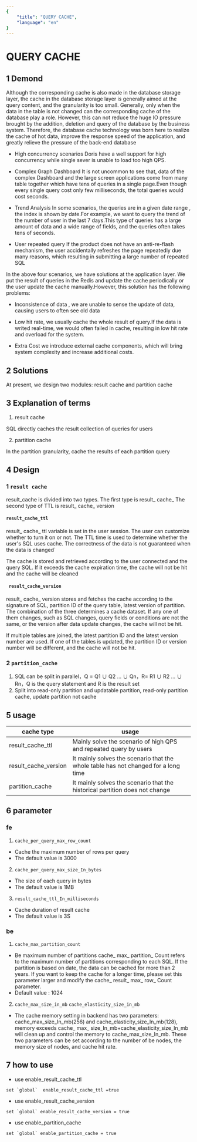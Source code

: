 ```yaml
---
{
    "title": "QUERY CACHE",
    "language": "en"
}
---
```


<!-- 
Licensed to the Apache Software Foundation (ASF) under one
or more contributor license agreements.  See the NOTICE file
distributed with this work for additional information
regarding copyright ownership.  The ASF licenses this file
to you under the Apache License, Version 2.0 (the
"License"); you may not use this file except in compliance
with the License.  You may obtain a copy of the License at

  http://www.apache.org/licenses/LICENSE-2.0

Unless required by applicable law or agreed to in writing,
software distributed under the License is distributed on an
"AS IS" BASIS, WITHOUT WARRANTIES OR CONDITIONS OF ANY
KIND, either express or implied.  See the License for the
specific language governing permissions and limitations
under the License.
-->

# QUERY CACHE

## 1 Demond

Although the corresponding cache is also made in the database storage layer, the cache in the database storage layer is generally aimed at the query content, and the granularity is too small. Generally, only when the data in the table is not changed can the corresponding cache of the database play a role. However, this can not reduce the huge IO pressure brought by the addition, deletion and query of the database by the business system. Therefore, the database cache technology was born here to realize the cache of hot data, improve the response speed of the application, and greatly relieve the pressure of the back-end database

- High concurrency scenarios
  Doris have a well support for high concurrency while single sever is unable to load too high QPS.

- Complex Graph Dashboard
  It is not uncommon to see that,  data of the complex Dashboard and the large screen applications come from many table together which have tens of queries in a single page.Even though every single query cost only few milliseconds, the total queries would cost seconds.

- Trend Analysis
  In some scenarios, the queries are in a given date range , the index is shown by date.For example, we want to query the trend of the number of user in the last 7 days.This type of queries has a large amount of data and a wide range of fields, and the queries often takes tens of seconds.

- User repeated query
  If the product does not have an anti-re-flash mechanism, the user accidentally  refreshes the page repeatedly due many reasons, which resulting in submitting a large number of repeated SQL

In the above four scenarios, we have solutions at the application layer. We put the result of queries in the Redis and  update the cache periodically or the user update the cache manually.However, this solution has the following problems:

- Inconsistence of data , we are unable to sense the update of data, causing users to often see old data

- Low hit rate, we usually cache the whole result of query.If the data is writed real-time, we would often failed in cache, resulting in low hit rate and overload for the system.

- Extra Cost we introduce external cache components, which will bring system complexity and increase additional costs.

## 2 Solutions

At present, we design two modules: result cache and partition cache

## 3 Explanation of terms

1. result cache

SQL directly caches the result collection of queries for users

2. partition cache

In the partition granularity, cache the results of each partition query

## 4 Design

### 1 `result cache`

result_cache is divided into two types. The first type is result_ cache_ The second type of TTL is result_ cache_ version

#### `result_cache_ttl`

result_ cache_ ttl  variable is set in the user session. The user can customize whether to turn it on or not. The TTL time is used to determine whether the user's SQL uses cache. The correctness of the data is not guaranteed when the data is changed`

The cache is stored and retrieved according to the user connected and the query SQL. If it exceeds the cache expiration time, the cache will not be hit and the cache will be cleaned

#### ` result_cache_version`

result_ cache_ version stores and fetches the cache according to the signature of SQL, partition ID of the query table, latest version of partition. The combination of the three determines a cache dataset. If any one of them changes, such as SQL changes, query fields or conditions are not the same, or the version after data update changes, the cache will not be hit.

If multiple tables are joined, the latest partition ID and the latest version number are used. If one of the tables is updated, the partition ID or version number will be different, and the cache will not be hit.

### 2 `partition_cache`

1. SQL can be split in parallel，Q = Q1 ∪ Q2 ... ∪ Qn，R= R1 ∪ R2 ... ∪ Rn，Q is the query statement and R is the result set
2. Split into read-only partition and updatable partition, read-only partition cache, update partition not cache

## 5 usage

|cache type|usage|
|--|--|
|result_cache_ttl|Mainly solve the scenario of high QPS and repeated query by users|
|result_cache_version|It mainly solves the scenario that the whole table has not changed for a long time|
|partition_cache|It mainly solves the scenario that the historical partition does not change|

## 6 parameter

###  fe

1. `cache_per_query_max_row_count`
- Cache the maximum number of rows per query
- The default value is 3000

2. `cache_per_query_max_size_In_bytes`
- The size of each query in bytes
- The default value is 1MB

3. `result_cache_ttl_In_milliseconds`
- Cache duration of result cache
- The default value is 3S

### be

1. `cache_max_partition_count`
- Be maximum number of partitions cache_ max_ partition_ Count refers to the maximum number of partitions corresponding to each SQL. If the partition is based on date, the data can be cached for more than 2 years. If you want to keep the cache for a longer time, please set this parameter larger and modify the cache_ result_ max_ row_ Count parameter.
- Default value : 1024

2. `cache_max_size_in_mb` `cache_elasticity_size_in_mb` 
- The cache memory setting in backend has two parameters: cache_max_size_In_mb(256) and cache_elasticity_size_In_mb(128), memory exceeds cache_ max_ size_In_mb+cache_elasticity_size_In_mb will clean up and control the memory to cache_max_size_In_mb. These two parameters can be set according to the number of be nodes, the memory size of nodes, and cache hit rate.

## 7 how to use

- use enable_result_cache_ttl
```
set `global`  enable_result_cache_ttl =true
```

- use enable_result_cache_version
```
set `global` enable_result_cache_version = true
```

- use enable_partition_cache
```
set `global` enable_partition_cache = true
```